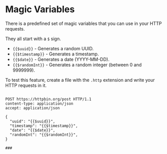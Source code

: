 # Magic Variables

There is a predefined set of magic variables that you can use in your HTTP requests.

They all start with a `$` sign.

- `{{$uuid}}` - Generates a random UUID.
- `{{$timestamp}}` - Generates a timestamp.
- `{{$date}}` - Generates a date (YYYY-MM-DD).
- `{{$randomInt}}` - Generates a random integer (between 0 and 9999999).

To test this feature, create a file with the `.http` extension and write your HTTP requests in it.

```http title="magic-variables.http"

POST https://httpbin.org/post HTTP/1.1
content-type: application/json
accept: application/json

{
  "uuid": "{{$uuid}}",
  "timestamp": "{{$timestamp}}",
  "date": "{{$date}}",
  "randomInt": "{{$randomInt}}",
}

###
```

